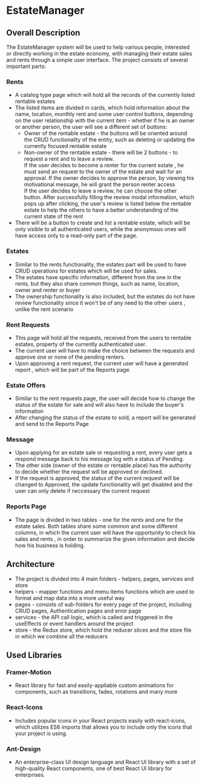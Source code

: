 # EstateManager 

## Overall Description

The EstateManager system will be used to help various people, interested or directly working in the estate economy, with managing their estate sales and rents through a simple user interface. The project consists of several important parts: 

### Rents
  * A catalog type page which will hold all the records of the currently listed rentable estates
  * The listed items are divided in cards, which hold information about the name, location, monthly rent and some user control buttons, depending on the user relationship with the current item - whether if he is an owner or another person, the user will see a different set of buttons:
    * Owner of the rentable estate - the buttons will be oriented around the CRUD functionality of the entity, such as deleting or updating the currently focused rentable estate
    * Non-owner of the rentable estate - there will be 2 buttons - to request a rent and to leave a review. \
      If the user decides to become a renter for the current estate , he must send an request to the owner of the estate and wait for an approval. If the owner decides to approve the person, by viewing his motivational message, he will grant the person renter access \
      If the user decides to leave a review, he can choose the other button. After successfully filling the review modal information, which pops up after clicking, the user's review is listed below the rentable estate to help the others to have a better understanding of the current state of the rent 
 * There will be a button to create and list a rentable estate, which will be only visible to all authenticated users, while the anonymous ones will have access only to a read-only part of the page.

### Estates
 * Similar to the rents functionality, the estates part will be used to have CRUD operations for estates which will be used for sales.
 * The estates have specific information, different from the one in the rents, but they also share common things, such as name, location, owner and renter or buyer 
 * The ownership functionality is also included, but the estates do not have review functionality since it won't be of any need to the other users , unlike the rent scenario

### Rent Requests
 * This page will hold all the requests, received from the users to rentable estates, property of the currently authenticated user.
 * The current user will have to make the choice between the requests and approve one or none of the pending renters.
 * Upon approving a rent request, the current user will have a generated report , which will be part of the Reports page.

### Estate Offers
 * Similar to the rent requests page, the user will decide how to change the status of the estate for sale and will also have to include the buyer's information
 * After changing the status of the estate to sold, a report will be generated and send to the Reports Page

### Message
 * Upon applying for an estate sale or requesting a rent, every user gets a respond message back to his message log with a status of Pending.
 * The other side (owner of the estate or rentable place) has the authority to decide whether the request will be approved or declined.
 * If the request is approved, the status of the current request will be changed to Approved, the update functionality will get disabled and the user can only delete if neccessary the current request

### Reports Page
 * The page is divided in two tables - one for the rents and one for the estate sales. Both tables share some common and some different columns, in which the current user will have the opportunity to check his sales and rents , in order to summarize the given information and decide how his business is holding.

## Architecture
 * The project is divided into 4 main folders - helpers, pages, services and store
  * helpers - mapper functions and menu items functions which are used to format and map data into a more useful way
  * pages - consists of sub-folders for every page of the project, including CRUD pages, Authentication pages and error page
  * services - the API call logic, which is called and triggered in the useEffects or event handlers around the project
  * store - the Redux store, which hold the reducer slices and the store file in which we combine all the reducers

## Used Libraries
 ### Framer-Motion
  * React library for fast and easily-appliable custom animations for components, such as transitions, fades, rotations and many more
 ### React-Icons
  * Includes popular icons in your React projects easily with react-icons, which utilizes ES6 imports that allows you to include only the icons that your project is using.
 ### Ant-Design
  * An enterprise-class UI design language and React UI library with a set of high-quality React components, one of best React UI library for enterprises.
